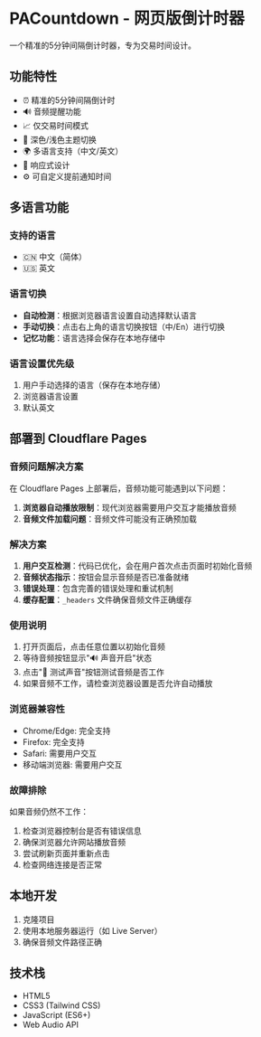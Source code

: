 # PACountdown - 网页版倒计时器

一个精准的5分钟间隔倒计时器，专为交易时间设计。

## 功能特性

- ⏰ 精准的5分钟间隔倒计时
- 🔊 音频提醒功能
- 📈 仅交易时间模式
- 🌙 深色/浅色主题切换
- 🌍 多语言支持（中文/英文）
- 📱 响应式设计
- ⚙️ 可自定义提前通知时间

## 多语言功能

### 支持的语言
- 🇨🇳 中文（简体）
- 🇺🇸 英文

### 语言切换
- **自动检测**：根据浏览器语言设置自动选择默认语言
- **手动切换**：点击右上角的语言切换按钮（中/En）进行切换
- **记忆功能**：语言选择会保存在本地存储中

### 语言设置优先级
1. 用户手动选择的语言（保存在本地存储）
2. 浏览器语言设置
3. 默认英文

## 部署到 Cloudflare Pages

### 音频问题解决方案

在 Cloudflare Pages 上部署后，音频功能可能遇到以下问题：

1. **浏览器自动播放限制**：现代浏览器需要用户交互才能播放音频
2. **音频文件加载问题**：音频文件可能没有正确预加载

### 解决方案

1. **用户交互检测**：代码已优化，会在用户首次点击页面时初始化音频
2. **音频状态指示**：按钮会显示音频是否已准备就绪
3. **错误处理**：包含完善的错误处理和重试机制
4. **缓存配置**：`_headers` 文件确保音频文件正确缓存

### 使用说明

1. 打开页面后，点击任意位置以初始化音频
2. 等待音频按钮显示"🔊 声音开启"状态
3. 点击"🎵 测试声音"按钮测试音频是否工作
4. 如果音频不工作，请检查浏览器设置是否允许自动播放

### 浏览器兼容性

- Chrome/Edge: 完全支持
- Firefox: 完全支持
- Safari: 需要用户交互
- 移动端浏览器: 需要用户交互

### 故障排除

如果音频仍然不工作：

1. 检查浏览器控制台是否有错误信息
2. 确保浏览器允许网站播放音频
3. 尝试刷新页面并重新点击
4. 检查网络连接是否正常

## 本地开发

1. 克隆项目
2. 使用本地服务器运行（如 Live Server）
3. 确保音频文件路径正确

## 技术栈

- HTML5
- CSS3 (Tailwind CSS)
- JavaScript (ES6+)
- Web Audio API
